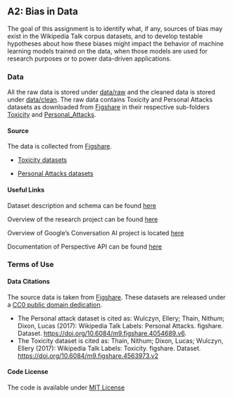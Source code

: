 ## A2: Bias in Data

The goal of this assignment is to identify what, if any, sources of bias may exist in the Wikipedia Talk corpus datasets, and to develop testable hypotheses about how these biases might impact the behavior of machine learning models trained on the data, when those models are used for research purposes or to power data-driven applications.

### Data
All the raw data is stored under [data/raw](./data/raw) and the cleaned data is stored under [data/clean](./data/clean). The raw data contains Toxicity and Personal Attacks datasets as downloaded from [Figshare](https://figshare.com/projects/Wikipedia_Talk/16731) in their respective sub-folders [Toxicity](./data/raw/Toxicity) and [Personal_Attacks](./data/raw/Personal_Attacks).

#### Source
The data is collected from [Figshare](https://figshare.com/projects/Wikipedia_Talk/16731). 
- [Toxicity datasets](https://figshare.com/articles/dataset/Wikipedia_Talk_Labels_Toxicity/4563973)

- [Personal Attacks datasets](https://figshare.com/articles/dataset/Wikipedia_Talk_Labels_Personal_Attacks/4054689)

#### Useful Links
Dataset description and schema can be found [here](https://meta.wikimedia.org/wiki/Research:Detox/Data_Release)

Overview of the research project can be found [here](https://meta.wikimedia.org/wiki/Research:Detox) 

Overview of Google’s Conversation AI project is located [here](https://conversationai.github.io/) 

Documentation of Perspective API can be found [here](https://github.com/conversationai/perspectiveapi/blob/master/2-api/methods.md)

### Terms of Use

#### Data Citations
The source data is taken from [Figshare](https://figshare.com/projects/Wikipedia_Talk/16731). These datasets are released under a [CC0 public domain dedication](https://wiki.creativecommons.org/wiki/CC0).
- The Personal attack dataset is cited as:
Wulczyn, Ellery; Thain, Nithum; Dixon, Lucas (2017): Wikipedia Talk Labels: Personal Attacks. figshare. Dataset. https://doi.org/10.6084/m9.figshare.4054689.v6.
- The Toxicity dataset is cited as:
Thain, Nithum; Dixon, Lucas; Wulczyn, Ellery (2017): Wikipedia Talk Labels: Toxicity. figshare. Dataset. https://doi.org/10.6084/m9.figshare.4563973.v2 

#### Code License
The code is available under [MIT License](../LICENSE)
